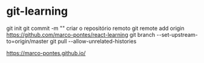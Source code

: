 # git-learning
git init
git commit -m ""
criar o repositório remoto
git remote add origin https://github.com/marco-pontes/react-learning
git branch --set-upstream-to=origin/master
git pull --allow-unrelated-histories



https://marco-pontes.github.io/

